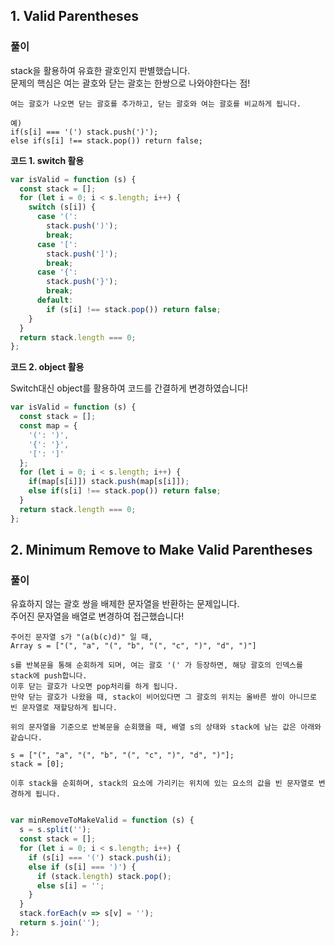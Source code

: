 ## 1. Valid Parentheses

### 풀이

stack을 활용하여 유효한 괄호인지 판별했습니다.  
문제의 핵심은 여는 괄호와 닫는 괄호는 한쌍으로 나와야한다는 점!  

```
여는 괄호가 나오면 닫는 괄호를 추가하고, 닫는 괄호와 여는 괄호를 비교하게 됩니다.

예)
if(s[i] === '(') stack.push(')');
else if(s[i] !== stack.pop()) return false; 
```

**코드 1. switch 활용**

```js
var isValid = function (s) {
  const stack = [];
  for (let i = 0; i < s.length; i++) {
    switch (s[i]) {
      case '(':
        stack.push(')');
        break;
      case '[':
        stack.push(']');
        break;
      case '{':
        stack.push('}');
        break;
      default:
        if (s[i] !== stack.pop()) return false;
    }
  }
  return stack.length === 0;
};
```

**코드 2. object 활용**

Switch대신 object를 활용하여 코드를 간결하게 변경하였습니다!
```js
var isValid = function (s) {
  const stack = [];
  const map = {
    '(': ')',
    '{': '}',
    '[': ']'
  };
  for (let i = 0; i < s.length; i++) {
    if(map[s[i]]) stack.push(map[s[i]]);
    else if(s[i] !== stack.pop()) return false;
  }
  return stack.length === 0;
};
```

## 2. Minimum Remove to Make Valid Parentheses

### 풀이

유효하지 않는 괄호 쌍을 배제한 문자열을 반환하는 문제입니다.  
주어진 문자열을 배열로 변경하여 접근했습니다!

```
주어진 문자열 s가 "(a(b(c)d)" 일 때,
Array s = ["(", "a", "(", "b", "(", "c", ")", "d", ")"]

s를 반복문을 통해 순회하게 되며, 여는 괄호 '(' 가 등장하면, 해당 괄호의 인덱스를 stack에 push합니다.
이후 닫는 괄호가 나오면 pop처리를 하게 됩니다.
만약 닫는 괄호가 나왔을 때, stack이 비어있다면 그 괄호의 위치는 올바른 쌍이 아니므로 빈 문자열로 재할당하게 됩니다.

위의 문자열을 기준으로 반복문을 순회했을 때, 배열 s의 상태와 stack에 남는 값은 아래와 같습니다.

s = ["(", "a", "(", "b", "(", "c", ")", "d", ")"];
stack = [0];

이후 stack을 순회하며, stack의 요소에 가리키는 위치에 있는 요소의 값을 빈 문자열로 변경하게 됩니다.


```

```js
var minRemoveToMakeValid = function (s) {
  s = s.split('');
  const stack = [];
  for (let i = 0; i < s.length; i++) {
    if (s[i] === '(') stack.push(i);
    else if (s[i] === ')') {
      if (stack.length) stack.pop();
      else s[i] = '';
    }
  }
  stack.forEach(v => s[v] = '');
  return s.join('');
};
```
